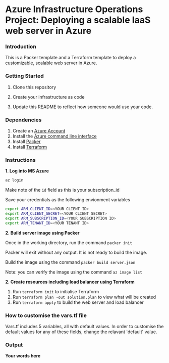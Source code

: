 # Azure Infrastructure Operations Project: Deploying a scalable IaaS web server in Azure

### Introduction
This is a Packer template and a Terraform template to deploy a customizable, scalable web server in Azure.

### Getting Started
1. Clone this repository

2. Create your infrastructure as code

3. Update this README to reflect how someone would use your code.

### Dependencies
1. Create an [Azure Account](https://portal.azure.com) 
2. Install the [Azure command line interface](https://docs.microsoft.com/en-us/cli/azure/install-azure-cli?view=azure-cli-latest)
3. Install [Packer](https://www.packer.io/downloads)
4. Install [Terraform](https://www.terraform.io/downloads.html)

### Instructions

**1. Log into MS Azure**
```bash 
az login
```

Make note of the `id` field as this is your subscription_id

Save your credentials as the following envionment variables
```bash
export ARM_CLIENT_ID=<YOUR CLIENT ID>
export ARM_CLIENT_SECRET=<YOUR CLIENT SECRET>
export ARM_SUBSCRIPTION_ID=<YOUR SUBSCRIPTION ID>
export ARM_TENANT_ID=<YOUR TENANT ID>
```
**2. Build server image using Packer**

Once in the working directory, run the command `packer init`

Packer will exit without any output. It is not ready to build the image.

Build the image using the command `packer build server.json`

Note: you can verify the image using the command `az image list`

**2. Create resources including load balancer using Terraform**
1. Run `terraform init` to initialise Terraform
3. Run `terraform plan -out solution.plan` to view what will be created
4. Run `terraform apply` to build the web server and load balancer


### How to customise the vars.tf file

Vars.tf includes 5 variables, all with default values. In order to customise the default values for any of these fields, change the relavant 'default' value.   

### Output
**Your words here**
